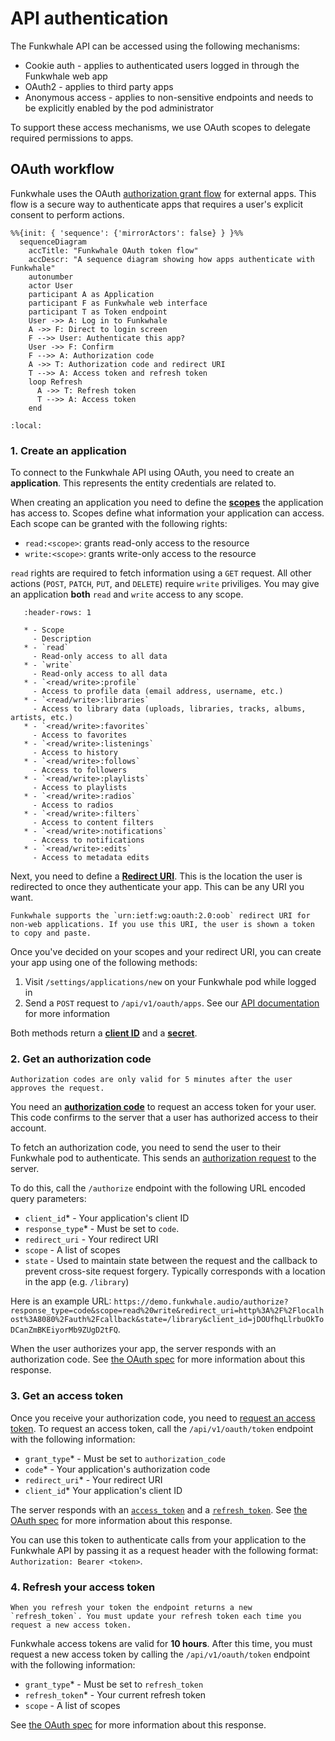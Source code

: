 # API authentication

The Funkwhale API can be accessed using the following mechanisms:

- Cookie auth - applies to authenticated users logged in through the Funkwhale web app
- OAuth2 - applies to third party apps
- Anonymous access - applies to non-sensitive endpoints and needs to be explicitly enabled by the pod administrator

To support these access mechanisms, we use OAuth scopes to delegate required permissions to apps.

## OAuth workflow

Funkwhale uses the OAuth [authorization grant flow](https://tools.ietf.org/html/rfc6749#section-4.1) for external apps. This flow is a secure way to authenticate apps that requires a user's explicit consent to perform actions.

```{mermaid}
%%{init: { 'sequence': {'mirrorActors': false} } }%%
  sequenceDiagram
    accTitle: "Funkwhale OAuth token flow"
    accDescr: "A sequence diagram showing how apps authenticate with Funkwhale"
    autonumber
    actor User
    participant A as Application
    participant F as Funkwhale web interface
    participant T as Token endpoint
    User ->> A: Log in to Funkwhale
    A ->> F: Direct to login screen
    F -->> User: Authenticate this app?
    User ->> F: Confirm
    F -->> A: Authorization code
    A ->> T: Authorization code and redirect URI
    T -->> A: Access token and refresh token
    loop Refresh
      A ->> T: Refresh token
      T -->> A: Access token
    end
```

```{contents} Steps
:local:
```

### 1. Create an application

To connect to the Funkwhale API using OAuth, you need to create an **application**. This represents the entity credentials are related to.

When creating an application you need to define the [**scopes**](https://www.rfc-editor.org/rfc/rfc6749#section-3.3) the application has access to. Scopes define what information your application can access. Each scope can be granted with the following rights:

- `read:<scope>`: grants read-only access to the resource
- `write:<scope>`: grants write-only access to the resource

`read` rights are required to fetch information using a `GET` request. All other actions (`POST`, `PATCH`, `PUT`, and `DELETE`) require `write` priviliges. You may give an application **both** `read` and `write` access to any scope.

```{list-table}
   :header-rows: 1

   * - Scope
     - Description
   * - `read`
     - Read-only access to all data
   * - `write`
     - Read-only access to all data
   * - `<read/write>:profile`
     - Access to profile data (email address, username, etc.)
   * - `<read/write>:libraries`
     - Access to library data (uploads, libraries, tracks, albums, artists, etc.)
   * - `<read/write>:favorites`
     - Access to favorites
   * - `<read/write>:listenings`
     - Access to history
   * - `<read/write>:follows`
     - Access to followers
   * - `<read/write>:playlists`
     - Access to playlists
   * - `<read/write>:radios`
     - Access to radios
   * - `<read/write>:filters`
     - Access to content filters
   * - `<read/write>:notifications`
     - Access to notifications
   * - `<read/write>:edits`
     - Access to metadata edits

```

Next, you need to define a [**Redirect URI**](https://www.rfc-editor.org/rfc/rfc6749#section-3.1.2). This is the location the user is redirected to once they authenticate your app. This can be any URI you want.

```{note}
Funkwhale supports the `urn:ietf:wg:oauth:2.0:oob` redirect URI for non-web applications. If you use this URI, the user is shown a token to copy and paste.
```

Once you've decided on your scopes and your redirect URI, you can create your app using one of the following methods:

1. Visit `/settings/applications/new` on your Funkwhale pod while logged in
2. Send a `POST` request to `/api/v1/oauth/apps`. See our [API documentation](https://docs.funkwhale.audio/swagger/) for more information

Both methods return a [**client ID**](https://www.rfc-editor.org/rfc/rfc6749#section-2.2) and a [**secret**](https://www.rfc-editor.org/rfc/rfc6749#section-2.3.1).

### 2. Get an authorization code

```{important}
Authorization codes are only valid for 5 minutes after the user approves the request.
```

You need an [**authorization code**](https://www.rfc-editor.org/rfc/rfc6749#section-1.3.1) to request an access token for your user. This code confirms to the server that a user has authorized access to their account.

To fetch an authorization code, you need to send the user to their Funkwhale pod to authenticate. This sends an [authorization request](https://www.rfc-editor.org/rfc/rfc6749#section-4.1.2) to the server.

To do this, call the `/authorize` endpoint with the following URL encoded query parameters:

- `client_id`* - Your application's client ID
- `response_type`* - Must be set to `code`.
- `redirect_uri` - Your redirect URI
- `scope` - A list of scopes
- `state` - Used to maintain state between the request and the callback to prevent cross-site request forgery. Typically corresponds with a location in the app (e.g. `/library`)

Here is an example URL: `https://demo.funkwhale.audio/authorize?response_type=code&scope=read%20write&redirect_uri=http%3A%2F%2Flocalhost%3A8080%2Fauth%2Fcallback&state=/library&client_id=jDOUfhqLlrbuOkToDCanZmBKEiyorMb9ZUgD2tFQ`.

When the user authorizes your app, the server responds with an authorization code. See [the OAuth spec](https://www.rfc-editor.org/rfc/rfc6749#section-4.1.2) for more information about this response.

### 3. Get an access token

Once you receive your authorization code, you need to [request an access token](https://www.rfc-editor.org/rfc/rfc6749#section-4.1.3). To request an access token, call the `/api/v1/oauth/token` endpoint with the following information:

- `grant_type`* - Must be set to `authorization_code`
- `code`* - Your application's authorization code
- `redirect_uri`* - Your redirect URI
- `client_id`* Your application's client ID

The server responds with an [`access_token`](https://www.rfc-editor.org/rfc/rfc6749#section-1.4) and a [`refresh_token`](https://www.rfc-editor.org/rfc/rfc6749#section-1.5). See [the OAuth spec](https://www.rfc-editor.org/rfc/rfc6749#section-4.1.4) for more information about this response.

You can use this token to authenticate calls from your application to the Funkwhale API by passing it as a request header with the following format: `Authorization: Bearer <token>`.

### 4. Refresh your access token

```{important}
When you refresh your token the endpoint returns a new `refresh_token`. You must update your refresh token each time you request a new access token.
```

Funkwhale access tokens are valid for **10 hours**. After this time, you must request a new access token by calling the `/api/v1/oauth/token` endpoint with the following information:

- `grant_type`* - Must be set to `refresh_token`
- `refresh_token`* - Your current refresh token
- `scope` - A list of scopes

See [the OAuth spec](https://www.rfc-editor.org/rfc/rfc6749#section-6) for more information about this response.
